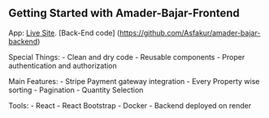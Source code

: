 ## Getting Started with Amader-Bajar-Frontend

App: [Live Site](https://amader-bazar.netlify.app/).
[Back-End code] (https://github.com/Asfakur/amader-bajar-backend)

Special Things:
    - Clean and dry code
    - Reusable components
    - Proper authentication and authorization

Main Features:
    - Stripe Payment gateway integration
    - Every Property wise sorting
    - Pagination
    - Quantity Selection

Tools:
    - React
    - React Bootstrap
    - Docker
    - Backend deployed on render